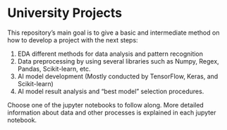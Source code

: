 # University Projects

This repository’s main goal is to give a basic and intermediate method on how to develop a project with the next steps:

1. EDA different methods for data analysis and pattern recognition
2. Data preprocessing by using several libraries such as Numpy, Regex, Pandas, Scikit-learn, etc.
3. AI model development (Mostly conducted by TensorFlow, Keras, and Scikit-learn)
4. AI model result analysis and “best model” selection procedures.

Choose one of the jupyter notebooks to follow along. More detailed information about data and other processes is explained in each jupyter notebook.
